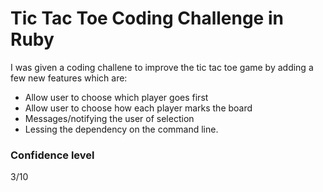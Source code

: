 # Tic Tac Toe Coding Challenge in Ruby

I was given a coding challene to improve the tic tac toe game by adding a few new features which are:

* Allow user to choose which player goes first
* Allow user to choose how each player marks the board
* Messages/notifying the user of selection
* Lessing the dependency on the command line.

### Confidence level
3/10